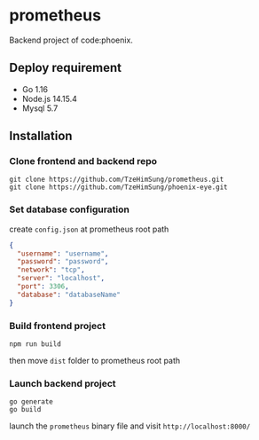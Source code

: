 # prometheus
Backend project of code:phoenix.

## Deploy requirement

- Go 1.16
- Node.js 14.15.4
- Mysql 5.7

## Installation

### Clone frontend and backend repo

```shell
git clone https://github.com/TzeHimSung/prometheus.git
git clone https://github.com/TzeHimSung/phoenix-eye.git
```

### Set database configuration
create `config.json` at prometheus root path
```json
{
  "username": "username",
  "password": "password",
  "network": "tcp",
  "server": "localhost",
  "port": 3306,
  "database": "databaseName"
}
```

### Build frontend project

```shell
npm run build
```

then move `dist` folder to prometheus root path

### Launch backend project

```shell
go generate
go build
```

launch the `prometheus` binary file and visit `http://localhost:8000/` 